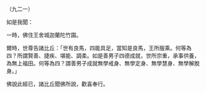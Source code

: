 （九二一）

如是我聞：

一時，佛住王舍城迦蘭陀竹園。

爾時，世尊告諸比丘：「世有良馬，四能具足，當知是良馬，王所服乘。何等為四？所謂賢善、捷疾、堪能、調柔。如是善男子四德成就，世所宗重，承事供養，為無上福田。何等為四？謂善男子成就無學戒身、無學定身、無學慧身、無學解脫身。」

佛說此經已，諸比丘聞佛所說，歡喜奉行。



